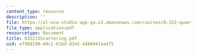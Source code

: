 ```yaml
---
content_type: resource
description: ''
file: https://ol-ocw-studio-app-qa.s3.amazonaws.com/courses/8-322-quantum-theory-ii-spring-2003/ef988190d4c161bdd3e544b0441aa475_832215Scattering.pdf
file_type: application/pdf
resourcetype: Document
title: 832215Scattering.pdf
uid: ef988190-d4c1-61bd-d3e5-44b0441aa475
---
```

